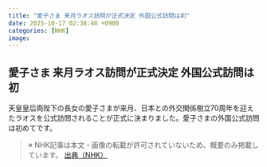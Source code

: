 ```yaml
---
title: "愛子さま 来月ラオス訪問が正式決定 外国公式訪問は初"
date: 2025-10-17 02:38:48 +0900
categories: [NHK]
image: 
---
```

## 愛子さま 来月ラオス訪問が正式決定 外国公式訪問は初

天皇皇后両陛下の長女の愛子さまが来月、日本との外交関係樹立70周年を迎えたラオスを公式訪問されることが正式に決まりました。愛子さまの外国公式訪問は初めてです。

> ※ NHK記事は本文・画像の転載が許可されていないため、概要のみ掲載しています。
[出典（NHK）](http://www3.nhk.or.jp/news/html/20251017/k10014951731000.html)

